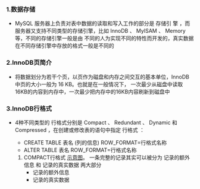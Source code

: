 ### 1.数据存储

- MySQL 服务器上负责对表中数据的读取和写入工作的部分是 存储引 擎 ，而服务器又支持不同类型的存储引擎，比如 InnoDB 、 MyISAM 、 Memory 等，不同的存储引擎一般是由
  不同的人为实现不同的特性而开发的，真实数据在不同存储引擎中存放的格式一般是不同的

### 2.InnoDB页简介

- 将数据划分为若干个页，以页作为磁盘和内存之间交互的基本单位，InnoDB中页的大小一般为 16 KB。也就是在一般情况下， 一次最少从磁盘中读取16KB的内容到内存中，一次最少把内存中的16KB内容刷新到磁盘中

### 3.InnoDB行格式

- 4种不同类型的 行格式分别是 Compact 、 Redundant 、 Dynamic 和 Compressed ，在创建或修改表的语句中指定 行格式 ：
    - CREATE TABLE 表名 (列的信息) ROW_FORMAT=行格式名称
    - ALTER TABLE 表名 ROW_FORMAT=行格式名称

    1. COMPACT行格式 [示意图](/document/image/COMPACT行格式示意图.png)。 一条完整的记录其实可以被分为 记录的额外信息 和 记录的真实数据 两大部分
        - 记录的额外信息
        - 记录的真实数据
